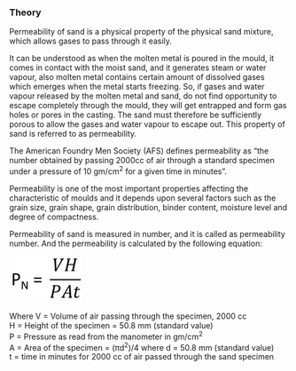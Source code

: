 ### Theory
Permeability of sand is a physical property of the physical sand mixture, which allows gases to pass through it easily.

It can be understood as when the molten metal is poured in the mould, it comes in contact with the moist sand, and it generates steam or water vapour, also molten metal contains certain amount of dissolved gases which emerges when the metal starts freezing. So, if gases and water vapour released by the molten metal and sand, do not find opportunity to escape completely through the mould, they will get entrapped and form gas holes or pores in the casting. The sand must therefore be sufficiently porous to allow the gases and water vapour to escape out. This property of sand is referred to as permeability.

The American Foundry Men Society (AFS) defines permeability as “the number obtained by passing 2000cc of air through a standard specimen under a pressure of 10 gm/cm<sup>2</sup> for a given time in minutes”.

Permeability is one of the most important properties affecting the characteristic of moulds and it depends upon several factors such as the grain size, grain shape, grain distribution, binder content, moisture level and degree of compactness.

Permeability of sand is measured in number, and it is called as permeability number. And the permeability is calculated by the following equation:

![Formula](images/formula.jpg "formula")

Where 
V = Volume of air passing through the specimen, 2000 cc<br>
H = Height of the specimen = 50.8 mm (standard value) <br>
P = Pressure as read from the manometer in gm/cm<sup>2</sup><br>
A = Area of the specimen = (πd<sup>2</sup>)/4       where d = 50.8 mm (standard value)<br>
t = time in minutes for 2000 cc of air passed through the sand specimen
